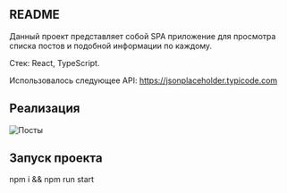 ## README

Данный проект представляет собой SPA приложение для просмотра списка постов и подобной информации по каждому.

Стек: React, TypeScript.

Использовалось следующее API: https://jsonplaceholder.typicode.com

## Реализация 

![Посты](https://github.com/user-attachments/assets/8be918f1-f108-4dda-ae2d-17b8783874aa)

## Запуск проекта

npm i && npm run start
